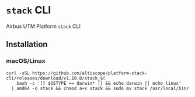 # `stack` CLI
Airbus UTM Platform `stack` CLI

## Installation

### macOS/Linux
```
curl -sSL https://github.com/altiscope/platform-stack-cli/releases/download/v1.10.0/stack_$(
    bash -c '[[ $OSTYPE == darwin* ]] && echo darwin || echo linux'
  )_amd64 -o stack && chmod a+x stack && sudo mv stack /usr/local/bin/
```
